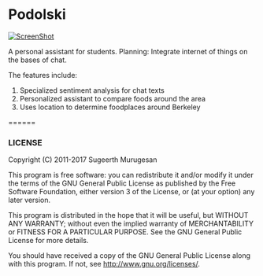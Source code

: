 # Podolski #




[![ScreenShot](http://3.bp.blogspot.com/-qcRsBolJaWA/UF7LEWimvwI/AAAAAAAAAI0/sdCvjzqawbo/s1600/mabi87.png)]()

A personal assistant for students. Planning: Integrate internet of things on the bases of chat. 

The features include: 

1) Specialized sentiment analysis for chat texts 
2) Personalized assistant to compare foods around the area  
3) Uses location to determine foodplaces around Berkeley

======



### LICENSE

Copyright (C) 2011-2017 Sugeerth Murugesan 

This program is free software: you can redistribute it and/or modify
it under the terms of the GNU General Public License as published by
the Free Software Foundation, either version 3 of the License, or
(at your option) any later version.

This program is distributed in the hope that it will be useful,
but WITHOUT ANY WARRANTY; without even the implied warranty of
MERCHANTABILITY or FITNESS FOR A PARTICULAR PURPOSE.  See the
GNU General Public License for more details.

You should have received a copy of the GNU General Public License
along with this program.  If not, see <http://www.gnu.org/licenses/>.

